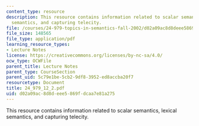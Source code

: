 ```yaml
---
content_type: resource
description: This resource contains information related to scalar semantics, lexical
  semantics, and capturing telecity.
file: /courses/24-979-topics-in-semantics-fall-2002/d02a09ac8d8deee5869fdcaa7e81a275_24_979_12_2.pdf
file_size: 148565
file_type: application/pdf
learning_resource_types:
- Lecture Notes
license: https://creativecommons.org/licenses/by-nc-sa/4.0/
ocw_type: OCWFile
parent_title: Lecture Notes
parent_type: CourseSection
parent_uid: 5c79e1be-5cb2-9df8-3952-ed8accba20f7
resourcetype: Document
title: 24_979_12_2.pdf
uid: d02a09ac-8d8d-eee5-869f-dcaa7e81a275
---
```

This resource contains information related to scalar semantics, lexical semantics, and capturing telecity.